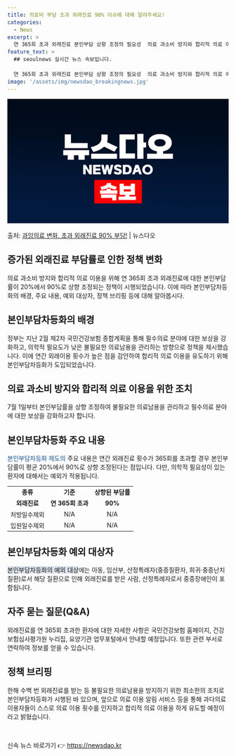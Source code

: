 ```yaml
---
title: 의료비 부담 초과 외래진료 90% 이슈에 대해 알려주세요!
categories:
  - News
excerpt: >
  연 365회 초과 외래진료 본인부담 상향 조정의 필요성  의료 과소비 방지와 합리적 의료 이용을 위해 연 3…
feature_text: >
  ## seoulnews 실시간 뉴스 속보입니다.

  연 365회 초과 외래진료 본인부담 상향 조정의 필요성  의료 과소비 방지와 합리적 의료 이용을 위해 연 3…
image: '/assets/img/newsdao_breakingnews.jpg'
---
```


![뉴스다오 속보](/assets/img/newsdao_breakingnews.jpg)

<p>출처: <a href="https://newsdao.kr/4534" rel="dofollow">과잉의료 변화, 초과 외래진료 90% 부담!</a> | 뉴스다오</p>

<h2 data-ke-size="size26">증가된 외래진료 부담률로 인한 정책 변화</h2>
<p data-ke-size="size16">의료 과소비 방지와 합리적 의료 이용을 위해 연 365회 초과 외래진료에 대한 본인부담률이 20%에서 90%로 상향 조정되는 정책이 시행되었습니다. 이에 따라 본인부담차등화의 배경, 주요 내용, 예외 대상자, 정책 브리핑 등에 대해 알아봅시다.</p>

<h2 data-ke-size="size26">본인부담차등화의 배경</h2>
<p data-ke-size="size16">정부는 지난 2월 제2차 국민건강보험 종합계획을 통해 필수의료 분야에 대한 보상을 강화하고, 의학적 필요도가 낮은 불필요한 의료남용을 관리하는 방향으로 정책을 제시했습니다. 이에 연간 외래이용 횟수가 높은 점을 감안하여 합리적 의료 이용을 유도하기 위해 본인부담차등화가 도입되었습니다.</p>

<h2 data-ke-size="size26">의료 과소비 방지와 합리적 의료 이용을 위한 조치</h2>
<p data-ke-size="size16">7월 1일부터 본인부담률을 상향 조정하여 불필요한 의료남용을 관리하고 필수의료 분야에 대한 보상을 강화하고자 합니다.</p>

<h2 data-ke-size="size26">본인부담차등화 주요 내용</h2>
<p data-ke-size="size16"><span style="color: #1a5490;">본인부담차등화 제도의</span> 주요 내용은 연간 외래진료 횟수가 365회를 초과할 경우 본인부담률이 평균 20%에서 90%로 상향 조정된다는 점입니다. 다만, 의학적 필요성이 있는 환자에 대해서는 예외가 적용됩니다.</p>

<table>
  <tr>
    <td style="text-align: center; height: 17px;"><b>종류</b></td>
    <td style="text-align: center; height: 17px;"><b>기준</b></td>
    <td style="text-align: center; height: 17px;"><b>상향된 부담률</b></td>
  </tr>
  <tr>
    <td style="text-align: center; height: 17px;"><b>외래진료</b></td>
    <td style="text-align: center; height: 17px;"><b>연 365회 초과</b></td>
    <td style="text-align: center; height: 17px;"><b>90%</b></td>
  </tr>
  <tr>
    <td style="text-align: center; height: 17px;">처방일수제외</td>
    <td style="text-align: center; height: 17px;">N/A</td>
    <td style="text-align: center; height: 17px;">N/A</td>
  </tr>
  <tr>
    <td style="text-align: center; height: 17px;">입원일수제외</td>
    <td style="text-align: center; height: 17px;">N/A</td>
    <td style="text-align: center; height: 17px;">N/A</td>
  </tr>
</table>

<h2 data-ke-size="size26">본인부담차등화 예외 대상자</h2>
<p data-ke-size="size16"><span style="background-color: #21538527;">본인부담차등화의 예외 대상</span>에는 아동, 임산부, 산정특례자(중증질환자, 희귀·중증난치질환)로서 해당 질환으로 인해 외래진료를 받은 사람, 산정특례자로서 중증장애인이 포함됩니다.</p>

<h2 data-ke-size="size26">자주 묻는 질문(Q&A)</h2>
<p data-ke-size="size16">외래진료를 연 365회 초과한 환자에 대한 자세한 사항은 국민건강보험 홈페이지, 건강보험심사평가원 누리집, 요양기관 업무포털에서 안내할 예정입니다. 또한 관련 부서로 연락하여 정보를 얻을 수 있습니다.</p>

<h2 data-ke-size="size26">정책 브리핑</h2>
<p data-ke-size="size16">한해 수백 번 외래진료를 받는 등 불필요한 의료남용을 방지하기 위한 최소한의 조치로 본인부담차등화가 시행된 바 있으며, 앞으로 의료 이용 알림 서비스 등을 통해 과다의료 이용자들이 스스로 의료 이용 횟수를 인지하고 합리적 의료 이용을 하게 유도할 예정이라고 밝혔습니다.</p>

<p data-ke-size="size16">&nbsp;</p> 

신속 뉴스 바로가기 👉 <a href="https://newsdao.kr" rel="dofollow">https://newsdao.kr</a>


